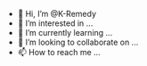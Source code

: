 - 👋 Hi, I’m @K-Remedy
- 👀 I’m interested in ...
- 🌱 I’m currently learning ...
- 💞️ I’m looking to collaborate on ...
- 📫 How to reach me ...

<!---
K-Remedy/K-Remedy is a ✨ special ✨ repository because its `README.md` (this file) appears on your GitHub profile.
You can click the Preview link to take a look at your changes.
--->
